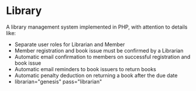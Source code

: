 # Library
A library management system implemented in PHP, with attention to details like:
* Separate user roles for Librarian and Member
* Member registration and book issue must be confirmed by a Librarian
* Automatic email confirmation to members on successful registration and book issue
* Automatic email reminders to book issuers to return books
* Automatic penalty deduction on returning a book after the due date
* librarian="genesis" pass="librarian"

